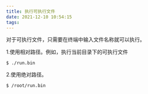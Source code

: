 ```yaml
---
title: 执行可执行文件
date: 2021-12-10 10:54:15
tags:
---
```


对于可执行文件，只需要在终端中输入文件名称就可以执行。

<!--more-->

1.使用相对路径。例如，执行当前目录下的可执行文件

```shell
$ ./run.bin
```

2.使用绝对路径。

```shell
$ /root/run.bin
```

